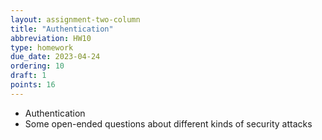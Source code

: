 ```yaml
---
layout: assignment-two-column
title: "Authentication"
abbreviation: HW10
type: homework
due_date: 2023-04-24
ordering: 10
draft: 1
points: 16
---
```


* Authentication
* Some open-ended questions about different kinds of security attacks